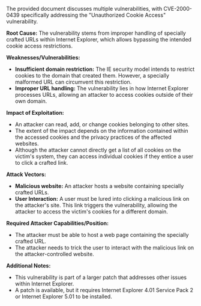 The provided document discusses multiple vulnerabilities, with CVE-2000-0439 specifically addressing the "Unauthorized Cookie Access" vulnerability.

**Root Cause:** The vulnerability stems from improper handling of specially crafted URLs within Internet Explorer, which allows bypassing the intended cookie access restrictions.

**Weaknesses/Vulnerabilities:**
- **Insufficient domain restriction:** The IE security model intends to restrict cookies to the domain that created them. However, a specially malformed URL can circumvent this restriction.
- **Improper URL handling:** The vulnerability lies in how Internet Explorer processes URLs, allowing an attacker to access cookies outside of their own domain.

**Impact of Exploitation:**
- An attacker can read, add, or change cookies belonging to other sites.
- The extent of the impact depends on the information contained within the accessed cookies and the privacy practices of the affected websites.
- Although the attacker cannot directly get a list of all cookies on the victim's system, they can access individual cookies if they entice a user to click a crafted link.

**Attack Vectors:**
- **Malicious website:** An attacker hosts a website containing specially crafted URLs.
- **User Interaction:** A user must be lured into clicking a malicious link on the attacker's site. This link triggers the vulnerability, allowing the attacker to access the victim's cookies for a different domain.

**Required Attacker Capabilities/Position:**
- The attacker must be able to host a web page containing the specially crafted URL.
- The attacker needs to trick the user to interact with the malicious link on the attacker-controlled website.

**Additional Notes:**
- This vulnerability is part of a larger patch that addresses other issues within Internet Explorer.
- A patch is available, but it requires Internet Explorer 4.01 Service Pack 2 or Internet Explorer 5.01 to be installed.